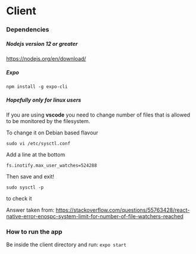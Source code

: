 # Client

### Dependencies
##### Nodejs version 12 or greater
https://nodejs.org/en/download/
##### Expo
```npm install -g expo-cli```

##### Hopefully only for linux users
If you are using **vscode** you need to change number of files that is allowed to be monitored by the filesystem.   

To change it on Debian based flavour

```sudo vi /etc/sysctl.conf```

Add a line at the bottom

```fs.inotify.max_user_watches=524288```

Then save and exit!

```sudo sysctl -p```

to check it

Answer taken from: https://stackoverflow.com/questions/55763428/react-native-error-enospc-system-limit-for-number-of-file-watchers-reached


### How to run the app 
Be inside the client directory and run: ```expo start```



